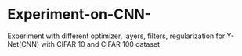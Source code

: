 # Experiment-on-CNN-
Experiment with different optimizer, layers, filters, regularization for Y-Net(CNN) with CIFAR 10 and CIFAR 100 dataset
